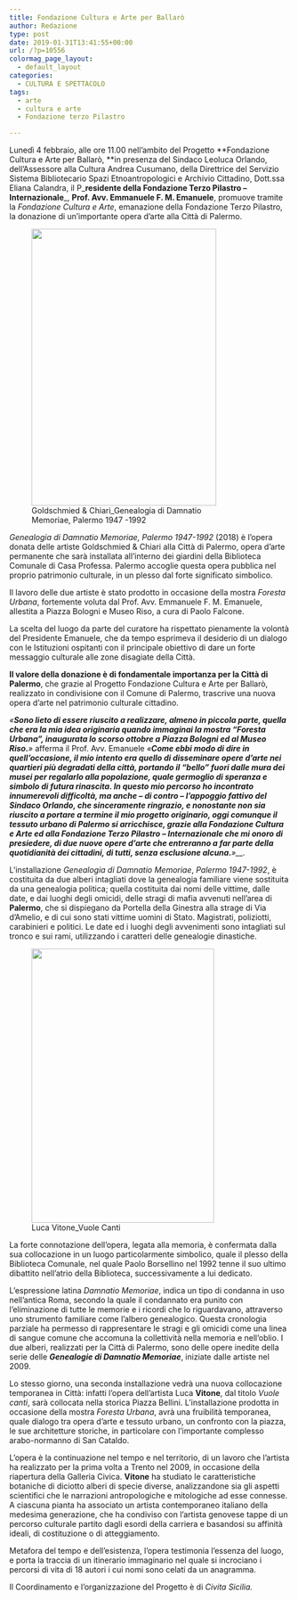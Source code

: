 ```yaml
---
title: Fondazione Cultura e Arte per Ballarò
author: Redazione
type: post
date: 2019-01-31T13:41:55+00:00
url: /?p=10556
colormag_page_layout:
  - default_layout
categories:
  - CULTURA E SPETTACOLO
tags:
  - arte
  - cultura e arte
  - Fondazione terzo Pilastro

---
```

Lunedì 4 febbraio, alle ore 11.00 nell’ambito del Progetto **Fondazione Cultura e Arte per Ballarò, **in presenza del Sindaco Leoluca Orlando, dell’Assessore alla Cultura Andrea Cusumano, della Direttrice del Servizio Sistema Bibliotecario Spazi Etnoantropologici e Archivio Cittadino, Dott.ssa Eliana Calandra, il P_**residente della Fondazione Terzo Pilastro &#8211; Internazionale**_, **Prof. Avv. Emmanuele F. M. Emanuele**, promuove tramite la _Fondazione Cultura e Arte_, emanazione della Fondazione Terzo Pilastro, la donazione di un’importante opera d’arte alla Città di Palermo.

<figure id="attachment_10561" aria-describedby="caption-attachment-10561" style="width: 332px" class="wp-caption alignleft"><img decoding="async" loading="lazy" class="wp-image-10561 " src="https://progressonline.it/wp-content/uploads/2019/01/Goldschmied-Chiari_Genealogia-di-Damnatio-Memoriae-Palermo-1947-1992-683x1024.jpg" alt="" width="332" height="497" /><figcaption id="caption-attachment-10561" class="wp-caption-text">Goldschmied & Chiari_Genealogia di Damnatio Memoriae, Palermo 1947 -1992</figcaption></figure>

_Genealogia di Damnatio Memoriae, Palermo 1947-1992_ (2018) è l’opera donata delle artiste Goldschmied & Chiari alla Città di Palermo, opera d’arte permanente che sarà installata all’interno dei giardini della Biblioteca Comunale di Casa Professa. Palermo accoglie questa opera pubblica nel proprio patrimonio culturale, in un plesso dal forte significato simbolico.

Il lavoro delle due artiste è stato prodotto in occasione della mostra _Foresta Urbana_, fortemente voluta dal Prof. Avv. Emmanuele F. M. Emanuele, allestita a Piazza Bologni e Museo Riso, a cura di Paolo Falcone.

La scelta del luogo da parte del curatore ha rispettato pienamente la volontà del Presidente Emanuele, che da tempo esprimeva il desiderio di un dialogo con le Istituzioni ospitanti con il principale obiettivo di dare un forte messaggio culturale alle zone disagiate della Città.

**Il valore della donazione è di fondamentale importanza per la Città di Palermo**, che grazie al Progetto Fondazione Cultura e Arte per Ballarò, realizzato in condivisione con il Comune di Palermo, trascrive una nuova opera d’arte nel patrimonio culturale cittadino.

_«__Sono lieto di essere riuscito a realizzare, almeno in piccola parte, quella che era la mia idea originaria quando immaginai la mostra “Foresta Urbana”, inaugurata lo scorso ottobre a Piazza Bologni ed al Museo Riso.__»_ afferma il Prof. Avv. Emanuele _«__Come ebbi modo di dire in quell’occasione, il mio intento era quello di disseminare opere d’arte nei quartieri più degradati della città, portando il “bello” fuori dalle mura dei musei per regalarlo alla popolazione, quale germoglio di speranza e simbolo di futura rinascita. In questo mio percorso ho incontrato innumerevoli difficoltà, ma anche – di contro – l’appoggio fattivo del Sindaco Orlando, che sinceramente ringrazio, e nonostante non sia riuscito a portare a termine il mio progetto originario, oggi comunque il tessuto urbano di Palermo si arricchisce, grazie alla Fondazione Cultura e Arte ed alla Fondazione Terzo Pilastro – Internazionale che mi onoro di presiedere, di due nuove opere d’arte che entreranno a far parte della quotidianità dei cittadini, di tutti, senza esclusione alcuna.__»__._ 

L’installazione _Genealogia di Damnatio Memoriae_, _Palermo 1947-1992_, è costituita da due alberi intagliati dove la genealogia familiare viene sostituita da una genealogia politica; quella costituita dai nomi delle vittime, dalle date, e dai luoghi degli omicidi, delle stragi di mafia avvenuti nell’area di **Palermo**, che si dispiegano da Portella della Ginestra alla strage di Via d’Amelio, e di cui sono stati vittime uomini di Stato. Magistrati, poliziotti, carabinieri e politici. Le date ed i luoghi degli avvenimenti sono intagliati sul tronco e sui rami, utilizzando i caratteri delle genealogie dinastiche.

<figure id="attachment_10559" aria-describedby="caption-attachment-10559" style="width: 328px" class="wp-caption alignright"><img decoding="async" loading="lazy" class="wp-image-10559 " src="https://progressonline.it/wp-content/uploads/2019/01/Luca-Vitone_Vuole-Canti-2.jpg" alt="" width="328" height="492" /><figcaption id="caption-attachment-10559" class="wp-caption-text">Luca Vitone_Vuole Canti</figcaption></figure>

La forte connotazione dell&#8217;opera, legata alla memoria, è confermata dalla sua collocazione in un luogo particolarmente simbolico, quale il plesso della Biblioteca Comunale, nel quale Paolo Borsellino nel 1992 tenne il suo ultimo dibattito nell&#8217;atrio della Biblioteca, successivamente a lui dedicato.

L’espressione latina _Damnatio Memoriae_, indica un tipo di condanna in uso nell’antica Roma, secondo la quale il condannato era punito con l’eliminazione di tutte le memorie e i ricordi che lo riguardavano, attraverso uno strumento familiare come l’albero genealogico. Questa cronologia parziale ha permesso di rappresentare le stragi e gli omicidi come una linea di sangue comune che accomuna la collettività nella memoria e nell’oblio. I due alberi, realizzati per la Città di Palermo, sono delle opere inedite della serie delle **_Genealogie di Damnatio Memoriae_**, iniziate dalle artiste nel 2009.

Lo stesso giorno, una seconda installazione vedrà una nuova collocazione temporanea in Città: infatti l’opera dell’artista Luca **Vitone**, dal titolo _Vuole canti_, sarà collocata nella storica Piazza Bellini. L’installazione prodotta in occasione della mostra _Foresta Urbana_, avrà una fruibilità temporanea, quale dialogo tra opera d’arte e tessuto urbano, un confronto con la piazza, le sue architetture storiche, in particolare con l’importante complesso arabo-normanno di San Cataldo.

L’opera è la continuazione nel tempo e nel territorio, di un lavoro che l’artista ha realizzato per la prima volta a Trento nel 2009, in occasione della riapertura della Galleria Civica. **Vitone** ha studiato le caratteristiche botaniche di diciotto alberi di specie diverse, analizzandone sia gli aspetti scientifici che le narrazioni antropologiche e mitologiche ad esse connesse. A ciascuna pianta ha associato un artista contemporaneo italiano della medesima generazione, che ha condiviso con l’artista genovese tappe di un percorso culturale partito dagli esordi della carriera e basandosi su affinità ideali, di costituzione o di atteggiamento.

Metafora del tempo e dell’esistenza, l’opera testimonia l’essenza del luogo, e porta la traccia di un itinerario immaginario nel quale si incrociano i percorsi di vita di 18 autori i cui nomi sono celati da un anagramma.

Il Coordinamento e l’organizzazione del Progetto è di _Civita Sicilia._

&nbsp;

&nbsp;